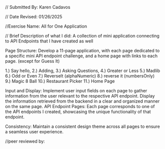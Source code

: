 // Submitted By: Karen Cadavos

// Date Revised: 01/26/2025

//Exercise Name: All for One Application 

// Brief Description of what I did:  A collection of mini application connecting to API Endpoints that I have created as well

Page Structure:
Develop a 11-page application, with each page dedicated to a specific mini API endpoint challenge, and a home page with links to each page. (except for Guess It)

1.) Say hello, 2.) Adding, 3.) Asking Questions, 4.) Greater or Less 5.) Madlib 6.) Odd or Even 7.) ReverseIt (alphaNumeric) 8.) reverse it (numbersOnly) 9.) Magic 8 Ball 10.) Restaurant Picker 11.) Home Page

Input and Display:
Implement user input fields on each page to gather information from the user relevant to the respective API endpoint.
Display the information retrieved from the backend in a clear and organized manner on the same page.
API Endpoint Pages:
Each page  corresponds to one of the  API endpoints I created, showcasing the unique functionality of that endpoint.

Consistency:
Maintain a consistent design theme across all pages to ensure a seamless user experience.


//peer reviewed by: 
